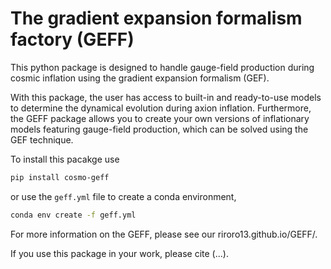# The gradient expansion formalism factory (GEFF)

This python package is designed to handle gauge-field production during cosmic inflation
using the gradient expansion formalism (GEF).

With this package, the user has access to built-in and ready-to-use models to determine the dynamical evolution during axion inflation. Furthermore, the GEFF package allows you to create your own versions
of inflationary models featuring gauge-field production, which can be solved using the GEF technique.

To install this pacakge use

```bash
pip install cosmo-geff
```

or use the `geff.yml` file to create a conda environment,

```bash
conda env create -f geff.yml
```

For more information on the GEFF, please see our riroro13.github.io/GEFF/.

If you use this package in your work, please cite (...).
